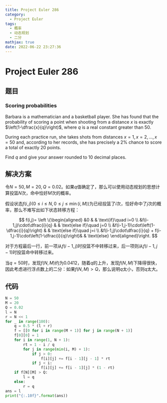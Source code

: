 ```yaml
---
title: Project Euler 286
category:
  - Project Euler
tags:
  - 概率
  - 动态规划
  - 二分
mathjax: true
date: 2022-06-22 23:27:36
---
```


<escape><!-- more --></escape>

# Project Euler 286

## 题目

### Scoring probabilities

Barbara is a mathematician and a basketball player. She has found that the probability of scoring a point when shooting from a distance $x$ is exactly $\left(1-\dfrac{x}{q}\right)$, where $q$ is a real constant greater than $50$.

During each practice run, she takes shots from distances $x=1, x=2, \dots, x=50$ and, according to her records, she has precisely a $2\%$ chance to score a total of exactly $20$ points.

Find $q$ and give your answer rounded to $10$ decimal places.

## 解决方案

令$N=50,M=20,Q=0.02$。如果$q$值确定了，那么可以使用动态规划的思想计算投篮$N$次，命中恰好$M$次的概率。

假设状态$f(i,j)(0\le i\le N,0\le j\le \min(i,M))$为已经投篮了$i$次，恰好命中了$j$次的概率，那么不难写出如下状态转移方程：

$$
f(i,j)=
\left \{\begin{aligned}
  &0  & & \text{if}\quad i=0 \\
  &f(i-1,j)\cdot\dfrac{i}{q} & & \text{else if}\quad j=0 \\
  &f(i-1,j-1)\cdot\left(1-\dfrac{i}{q}\right) & & \text{else if}\quad j=i \\
  &f(i-1,j)\cdot\dfrac{i}{q} + f(i-1,j-1)\cdot\left(1-\dfrac{i}{q}\right)& & \text{else}
\end{aligned}\right.
$$

对于方程最后一行，前一项从$f(i-1,j)$时投篮不中转移过来，后一项则从$f(i-1,j-1)$时投篮命中转移过来。

当$q=50$时，发现$f(N,M)$约为$0.0412$，随着$q$的上升，发现$f(N,M)$下降得很快，因此考虑进行浮点数上的二分：如果$f(N,M)>Q$，那么说明$q$太小，否则$q$太大。

## 代码

```py
N = 50
M = 20
Q = 0.02
l = N
r = N << 1
for _ in range(100):
    q = 0.5 * (l + r)
    f = [[0 for i in range(M + 1)] for j in range(N + 1)]
    f[0][0] = 1
    for i in range(1, N + 1):
        rt = 1 - i / q
        for j in range(min(i, M) + 1):
            if j > 0:
                f[i][j] += f[i - 1][j - 1] * rt
            if j < i:
                f[i][j] += f[i - 1][j] * (1 - rt)
    if f[N][M] > Q:
        l = q
    else:
        r = q
ans = l
print("{:.10f}".format(ans))

```
